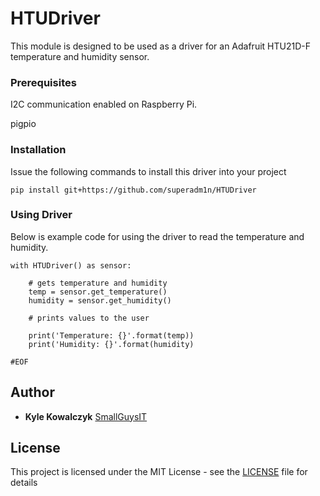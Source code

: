# HTUDriver

This module is designed to be used as a driver for an Adafruit
HTU21D-F temperature and humidity sensor.


### Prerequisites

I2C communication enabled on Raspberry Pi.

pigpio


### Installation
Issue the following commands to install this driver into your project

```
pip install git+https://github.com/superadm1n/HTUDriver
```

### Using Driver
Below is example code for using the driver to read the temperature
and humidity.

```
with HTUDriver() as sensor:

    # gets temperature and humidity
    temp = sensor.get_temperature()
    humidity = sensor.get_humidity()

    # prints values to the user

    print('Temperature: {}'.format(temp))
    print('Humidity: {}'.format(humidity)

#EOF
```


## Author

* **Kyle Kowalczyk**  [SmallGuysIT](https://smallguysit.com)


## License

This project is licensed under the MIT License - see the [LICENSE](LICENSE) file for details

